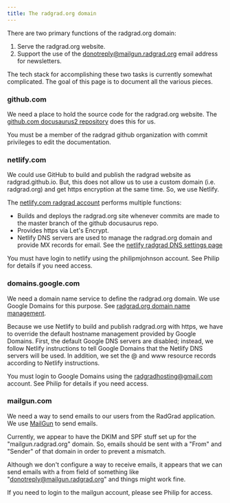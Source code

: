 ```yaml
---
title: The radgrad.org domain
---
```


There are two primary functions of the radgrad.org domain:

  1. Serve the radgrad.org website.
  2. Support the use of the donotreply@mailgun.radgrad.org email address for newsletters.

The tech stack for accomplishing these two tasks is currently somewhat complicated.  The goal of this page is to document all the various pieces.

### github.com

We need a place to hold the source code for the radgrad.org website.  The [github.com docusaurus2 repository](https://github.com/radgrad/docusaurus2) does this for us.

You must be a member of the radgrad github organization with commit privileges to edit the documentation.

### netlify.com

We could use GitHub to build and publish the radgrad website as radgrad.github.io. But, this does not allow us to use a custom domain (i.e. radgrad.org) and get https encryption at the same time.  So, we use Netlify.

The [netlify.com radgrad account](https://app.netlify.com/sites/radgrad/) performs multiple functions:

  * Builds and deploys the radgrad.org site whenever commits are made to the master branch of the github docusaurus repo.
  * Provides https via Let's Encrypt.
  * Netlify DNS servers are used to manage the radgrad.org domain and provide MX records for email. See the [netlify radgrad DNS settings page](https://app.netlify.com/account/dns/radgrad.org)

You must have login to netlify using the philipmjohnson account. See Philip for details if you need access.

### domains.google.com

We need a domain name service to define the radgrad.org domain.  We use Google Domains for this purpose. See [radgrad.org domain name management](https://domains.google.com/m/registrar/radgrad.org).

Because we use Netlify to build and publish radgrad.org with https, we have to override the default hostname management provided by Google Domains. First, the default Google DNS servers are disabled; instead, we follow Netlify instructions to tell Google Domains that the Netlify DNS servers will be used. In addition, we set the @ and www resource records according to Netlify instructions.

You must login to Google Domains using the radgradhosting@gmail.com account. See Philip for details if you need access.

### mailgun.com

We need a way to send emails to our users from the RadGrad application.  We use [MailGun](https://mailgun.com) to send emails.

Currently, we appear to have the DKIM and SPF stuff set up for the "mailgun.radgrad.org" domain. So, emails should be sent with a "From" and "Sender" of that domain in order to prevent a mismatch.

Although we don't configure a way to receive emails, it appears that we can send emails with a from field of something like "donotreply@mailgun.radgrad.org" and things might work fine.

If you need to login to the mailgun account, please see Philip for access.









